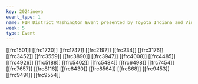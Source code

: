 ```yaml
---
key: 2024ineva
event_type: 1
name: FIN District Washington Event presented by Toyota Indiana and Vincennes University
week: 5
type: Event
---
```

[[frc1501]]
[[frc1720]]
[[frc1747]]
[[frc2197]]
[[frc234]]
[[frc3176]]
[[frc3452]]
[[frc3559]]
[[frc3890]]
[[frc3947]]
[[frc4008]]
[[frc4485]]
[[frc4926]]
[[frc5188]]
[[frc5402]]
[[frc5484]]
[[frc6498]]
[[frc7454]]
[[frc7657]]
[[frc8116]]
[[frc8430]]
[[frc8564]]
[[frc868]]
[[frc9453]]
[[frc9491]]
[[frc9554]]
